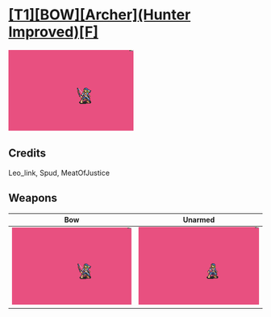# [\[T1\]\[BOW\]\[Archer\]\(Hunter Improved\)\[F\]](./%5BT1%5D%5BBOW%5D%5BArcher%5D(Hunter%20Improved)%5BF%5D)

<img src="./5.%20Bow/Bow_000.png" alt="[T1][BOW][Archer](Hunter Improved)[F] standing" />

## Credits

Leo_link, Spud, MeatOfJustice

## Weapons


|Bow |Unarmed |
|  :---: | :---: |
| <img alt="Bow animation" src="./5.%20Bow/Bow.gif" /> | <img alt="Unarmed animation" src="./8.%20Unarmed/Unarmed.gif" /> |
